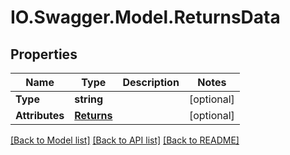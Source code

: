 # IO.Swagger.Model.ReturnsData
## Properties

Name | Type | Description | Notes
------------ | ------------- | ------------- | -------------
**Type** | **string** |  | [optional] 
**Attributes** | [**Returns**](Returns.md) |  | [optional] 

[[Back to Model list]](../README.md#documentation-for-models) [[Back to API list]](../README.md#documentation-for-api-endpoints) [[Back to README]](../README.md)

